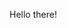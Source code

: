 Hello there!
<!---
jakejakeR/jakejakeR is a ✨ special ✨ repository because its `README.md` (this file) appears on your GitHub profile.
You can click the Preview link to take a look at your changes.
--->
